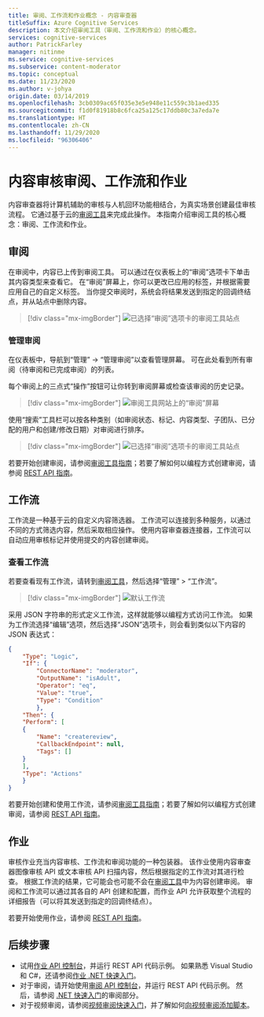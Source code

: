 ```yaml
---
title: 审阅、工作流和作业概念 - 内容审查器
titleSuffix: Azure Cognitive Services
description: 本文介绍审阅工具（审阅、工作流和作业）的核心概念。
services: cognitive-services
author: PatrickFarley
manager: nitinme
ms.service: cognitive-services
ms.subservice: content-moderator
ms.topic: conceptual
ms.date: 11/23/2020
ms.author: v-johya
origin.date: 03/14/2019
ms.openlocfilehash: 3cb0309ac65f035e3e5e948e11c559c3b1aed335
ms.sourcegitcommit: f1d0f81918b8c6fca25a125c17ddb80c3a7eda7e
ms.translationtype: HT
ms.contentlocale: zh-CN
ms.lasthandoff: 11/29/2020
ms.locfileid: "96306406"
---
```

# <a name="content-moderation-reviews-workflows-and-jobs"></a>内容审核审阅、工作流和作业

内容审查器将计算机辅助的审核与人机回环功能相结合，为真实场景创建最佳审核流程。 它通过基于云的[审阅工具](https://contentmoderator.cognitive.microsoft.com)来完成此操作。 本指南介绍审阅工具的核心概念：审阅、工作流和作业。

## <a name="reviews"></a>审阅

在审阅中，内容已上传到审阅工具。 可以通过在仪表板上的“审阅”选项卡下单击其内容类型来查看它。 在“审阅”屏幕上，你可以更改已应用的标签，并根据需要应用自己的自定义标签。 当你提交审阅时，系统会将结果发送到指定的回调终结点，并从站点中删除内容。

> [!div class="mx-imgBorder"]
> ![已选择“审阅”选项卡的审阅工具站点](./Review-Tool-user-Guide/images/review-tab.png)

### <a name="manage-reviews"></a>管理审阅

在仪表板中，导航到“管理” -> “管理审阅”以查看管理屏幕。 可在此处看到所有审阅（待审阅和已完成审阅）的列表。

每个审阅上的三点式“操作”按钮可让你转到审阅屏幕或检查该审阅的历史记录。

> [!div class="mx-imgBorder"]
> ![审阅工具网站上的“审阅”屏幕](./Review-Tool-user-Guide/images/manage-reviews.png)

使用“搜索”工具栏可以按各种类别（如审阅状态、标记、内容类型、子团队、已分配的用户和创建/修改日期）对审阅进行排序。

> [!div class="mx-imgBorder"]
> ![已选择“审阅”选项卡的审阅工具站点](./Review-Tool-user-Guide/images/review-search.png)

若要开始创建审阅，请参阅[审阅工具指南](./review-tool-user-guide/review-moderated-images.md)；若要了解如何以编程方式创建审阅，请参阅 [REST API 指南](./try-review-api-review.md)。

## <a name="workflows"></a>工作流

工作流是一种基于云的自定义内容筛选器。 工作流可以连接到多种服务，以通过不同的方式筛选内容，然后采取相应操作。 使用内容审查器连接器，工作流可以自动应用审核标记并使用提交的内容创建审阅。

### <a name="view-workflows"></a>查看工作流

若要查看现有工作流，请转到[审阅工具](https://contentmoderator.cognitive.microsoft.com/)，然后选择“管理” > “工作流”。

> [!div class="mx-imgBorder"]
> ![默认工作流](images/default-workflow-list.png)

采用 JSON 字符串的形式定义工作流，这样就能够以编程方式访问工作流。 如果为工作流选择“编辑”选项，然后选择“JSON”选项卡，则会看到类似以下内容的 JSON 表达式：

```json
{
    "Type": "Logic",
    "If": {
        "ConnectorName": "moderator",
        "OutputName": "isAdult",
        "Operator": "eq",
        "Value": "true",
        "Type": "Condition"
        },
    "Then": {
    "Perform": [
    {
        "Name": "createreview",
        "CallbackEndpoint": null,
        "Tags": []
    }
    ],
    "Type": "Actions"
    }
}
```

若要开始创建和使用工作流，请参阅[审阅工具指南](./review-tool-user-guide/workflows.md)；若要了解如何以编程方式创建审阅，请参阅 [REST API 指南](./try-review-api-workflow.md)。

## <a name="jobs"></a>作业

审核作业充当内容审核、工作流和审阅功能的一种包装器。 该作业使用内容审查器图像审核 API 或文本审核 API 扫描内容，然后根据指定的工作流对其进行检查。 根据工作流的结果，它可能会也可能不会在[审阅工具](./review-tool-user-guide/human-in-the-loop.md)中为内容创建审阅。 审阅和工作流可以通过其各自的 API 创建和配置，而作业 API 允许获取整个流程的详细报告（可以将其发送到指定的回调终结点）。

若要开始使用作业，请参阅 [REST API 指南](./try-review-api-job.md)。

## <a name="next-steps"></a>后续步骤

* 试用[作业 API 控制台](try-review-api-job.md)，并运行 REST API 代码示例。 如果熟悉 Visual Studio 和 C#，还请参阅[作业 .NET 快速入门](moderation-jobs-quickstart-dotnet.md)。 
* 对于审阅，请开始使用[审阅 API 控制台](try-review-api-review.md)，并运行 REST API 代码示例。 然后，请参阅 [.NET 快速入门](./client-libraries.md?pivots=programming-language-csharp%253fpivots%253dprogramming-language-csharp)的审阅部分。
* 对于视频审阅，请参阅[视频审阅快速入门](video-reviews-quickstart-dotnet.md)，并了解如何[向视频审阅添加脚本](video-transcript-reviews-quickstart-dotnet.md)。

